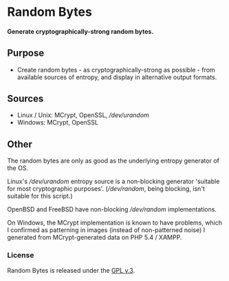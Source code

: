 
# Random Bytes

####  Generate cryptographically-strong random bytes.

## Purpose
- Create random bytes - as cryptographically-strong as possible - from available sources of entropy, and display in alternative output formats.

## Sources
- Linux / Unix: MCrypt, OpenSSL, */dev/urandom*
- Windows: MCrypt, OpenSSL

## Other
The random bytes are only as good as the underlying entropy generator of the OS.

Linux's */dev/urandom* entropy source is a non-blocking generator 'suitable for most cryptographic purposes'.  (*/dev/random*, being blocking, isn't suitable for this script.)

OpenBSD and FreeBSD have non-blocking */dev/random* implementations.

On Windows, the MCrypt implementation is known to have problems, which I confirmed as patterning in images (instead of non-patterned noise) I generated from MCrypt-generated data on PHP 5.4 / XAMPP.

### License

Random Bytes is released under the [GPL v.3](https://www.gnu.org/licenses/gpl-3.0.html).
